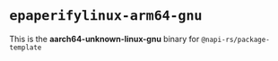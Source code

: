 # `epaperifylinux-arm64-gnu`

This is the **aarch64-unknown-linux-gnu** binary for `@napi-rs/package-template`
